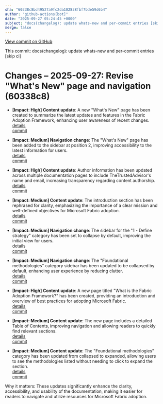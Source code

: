 ```yaml
---
sha: "60338c8bd49527a9fc2da102838fbf7bde59d6b4"
author: "github-actions[bot]"
date: "2025-09-27 05:24:45 +0000"
subject: "docs(changelog): update whats-new and per-commit entries [skip ci]"
merge: false
---
```


[View commit on GitHub](https://github.com/TheTrustedAdvisor/FabricAdoptionFramework/commit/60338c8bd49527a9fc2da102838fbf7bde59d6b4)

This commit: docs(changelog): update whats-new and per-commit entries [skip ci]

# Changes – 2025-09-27: Revise "What's New" page and navigation (60338c8)

- **[Impact: High] Content update**: A new "What's New" page has been created to summarize the latest updates and features in the Fabric Adoption Framework, enhancing user awareness of recent changes.  
  [details](/docs/about/changes/2025-09-26-e8ee382eaa90d6e89e221efe8415683cc82f7d9e.md)  
  [commit](https://github.com/TheTrustedAdvisor/FabricAdoptionFramework/commit/e8ee382eaa90d6e89e221efe8415683cc82f7d9e)

- **[Impact: Medium] Navigation change**: The "What's New" page has been added to the sidebar at position 2, improving accessibility to the latest information for users.  
  [details](/docs/about/changes/2025-09-26-e8ee382eaa90d6e89e221efe8415683cc82f7d9e.md)  
  [commit](https://github.com/TheTrustedAdvisor/FabricAdoptionFramework/commit/e8ee382eaa90d6e89e221efe8415683cc82f7d9e)

- **[Impact: High] Content update**: Author information has been updated across multiple documentation pages to include TheTrustedAdvisor's name and email, increasing transparency regarding content authorship.  
  [details](/docs/about/changes/2025-09-26-e8ee382eaa90d6e89e221efe8415683cc82f7d9e.md)  
  [commit](https://github.com/TheTrustedAdvisor/FabricAdoptionFramework/commit/e8ee382eaa90d6e89e221efe8415683cc82f7d9e)

- **[Impact: Medium] Content update**: The introduction section has been rephrased for clarity, emphasizing the importance of a clear mission and well-defined objectives for Microsoft Fabric adoption.  
  [details](/docs/about/changes/2025-09-26-e8ee382eaa90d6e89e221efe8415683cc82f7d9e.md)  
  [commit](https://github.com/TheTrustedAdvisor/FabricAdoptionFramework/commit/e8ee382eaa90d6e89e221efe8415683cc82f7d9e)

- **[Impact: Medium] Navigation change**: The sidebar for the "1 - Define strategy" category has been set to collapse by default, improving the initial view for users.  
  [details](/docs/about/changes/2025-09-26-e8ee382eaa90d6e89e221efe8415683cc82f7d9e.md)  
  [commit](https://github.com/TheTrustedAdvisor/FabricAdoptionFramework/commit/e8ee382eaa90d6e89e221efe8415683cc82f7d9e)

- **[Impact: Medium] Navigation change**: The "Foundational methodologies" category sidebar has been updated to be collapsed by default, enhancing user experience by reducing clutter.  
  [details](/docs/about/changes/2025-09-26-e8ee382eaa90d6e89e221efe8415683cc82f7d9e.md)  
  [commit](https://github.com/TheTrustedAdvisor/FabricAdoptionFramework/commit/e8ee382eaa90d6e89e221efe8415683cc82f7d9e)

- **[Impact: High] Content update**: A new page titled "What is the Fabric Adoption Framework?" has been created, providing an introduction and overview of best practices for adopting Microsoft Fabric.  
  [details](/docs/about/changes/2025-09-26-e8ee382eaa90d6e89e221efe8415683cc82f7d9e.md)  
  [commit](https://github.com/TheTrustedAdvisor/FabricAdoptionFramework/commit/e8ee382eaa90d6e89e221efe8415683cc82f7d9e)

- **[Impact: Medium] Content update**: The new page includes a detailed Table of Contents, improving navigation and allowing readers to quickly find relevant sections.  
  [details](/docs/about/changes/2025-09-26-e8ee382eaa90d6e89e221efe8415683cc82f7d9e.md)  
  [commit](https://github.com/TheTrustedAdvisor/FabricAdoptionFramework/commit/e8ee382eaa90d6e89e221efe8415683cc82f7d9e)

- **[Impact: Medium] Content update**: The "Foundational methodologies" category has been updated from collapsed to expanded, allowing users to see the methodologies listed without needing to click to expand the section.  
  [details](/docs/about/changes/2025-09-26-e8ee382eaa90d6e89e221efe8415683cc82f7d9e.md)  
  [commit](https://github.com/TheTrustedAdvisor/FabricAdoptionFramework/commit/e8ee382eaa90d6e89e221efe8415683cc82f7d9e)

Why it matters: These updates significantly enhance the clarity, accessibility, and usability of the documentation, making it easier for readers to navigate and utilize resources for Microsoft Fabric adoption.
